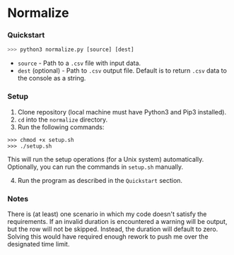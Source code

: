 # Normalize

### Quickstart

```python
>>> python3 normalize.py [source] [dest]
```

* `source` - Path to a `.csv` file with input data.
* `dest` (optional) - Path to `.csv` output file. Default is to return `.csv` data to the console as a string.

### Setup
1. Clone repository (local machine must have Python3 and Pip3 installed).
2. `cd` into the `normalize` directory.
3. Run the following commands:
  ```
  >>> chmod +x setup.sh
  >>> ./setup.sh
  ```
  This will run the setup operations (for a Unix system) automatically. Optionally, you can run the commands in `setup.sh` manually.
  
4. Run the program as described in the `Quickstart` section.

### Notes
There is (at least) one scenario in which my code doesn't satisfy the requirements. If an invalid duration is encountered a warning will be output, but the row will not be skipped. Instead, the duration will default to zero. Solving this would have required enough rework to push me over the designated time limit.
